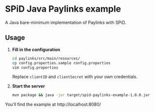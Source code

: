 # SPiD Java Paylinks example

A Java bare-minimum implementation of Paylinks with SPiD.

## Usage

1. **Fill in the configuration**

   ```sh
   cd paylinks/src/main/resources/
   cp config.properties.sample config.properties
   vim config.properties
   ```

   Replace `clientID` and `clientSecret` with your own credentials.

2. **Start the server**

   ```sh
   mvn package && java -jar target/spid-paylinks-example-1.0.0.jar
   ```

You'll find the example at http://localhost:8080/
